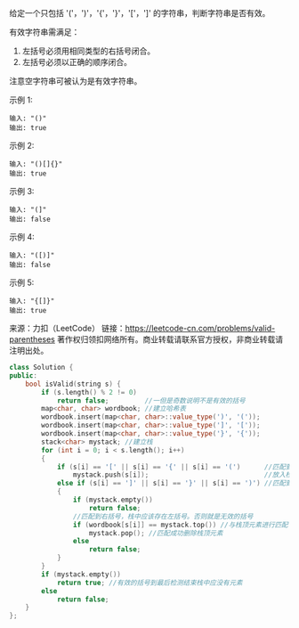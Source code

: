 给定一个只包括 '('，')'，'{'，'}'，'['，']' 的字符串，判断字符串是否有效。

有效字符串需满足：

1. 左括号必须用相同类型的右括号闭合。
2. 左括号必须以正确的顺序闭合。

注意空字符串可被认为是有效字符串。

示例 1:

    输入: "()"
    输出: true

示例 2:

    输入: "()[]{}"
    输出: true

示例 3:

    输入: "(]"
    输出: false

示例 4:

    输入: "([)]"
    输出: false

示例 5:

    输入: "{[]}"
    输出: true

来源：力扣（LeetCode）
链接：https://leetcode-cn.com/problems/valid-parentheses
著作权归领扣网络所有。商业转载请联系官方授权，非商业转载请注明出处。

```c++
class Solution {
public:
    bool isValid(string s) {
        if (s.length() % 2 != 0)
            return false;         //一但是奇数说明不是有效的括号
        map<char, char> wordbook; //建立哈希表
        wordbook.insert(map<char, char>::value_type(')', '('));
        wordbook.insert(map<char, char>::value_type(']', '['));
        wordbook.insert(map<char, char>::value_type('}', '{'));
        stack<char> mystack; //建立栈
        for (int i = 0; i < s.length(); i++)
        {
            if (s[i] == '[' || s[i] == '{' || s[i] == '(')      //匹配到左括号
                mystack.push(s[i]);                             //放入栈中
            else if (s[i] == ']' || s[i] == '}' || s[i] == ')') //匹配到右括号
            {
                if (mystack.empty())
                    return false;
                //匹配到右括号，栈中应该存在左括号。否则就是无效的括号
                if (wordbook[s[i]] == mystack.top()) //与栈顶元素进行匹配
                    mystack.pop(); //匹配成功删除栈顶元素
                else
                    return false;
            }
        }
        if (mystack.empty())
            return true; //有效的括号到最后检测结束栈中应没有元素
        else
            return false;
    }
};
```
